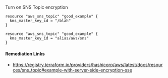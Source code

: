 
Turn on SNS Topic encryption

```hcl
resource "aws_sns_topic" "good_example" {
  kms_master_key_id = "/blah"
}
```
```hcl
resource "aws_sns_topic" "good_example" {
  kms_master_key_id = "alias/aws/sns"
}
```

#### Remediation Links
 - https://registry.terraform.io/providers/hashicorp/aws/latest/docs/resources/sns_topic#example-with-server-side-encryption-sse

